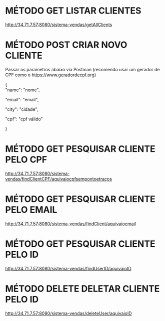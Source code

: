 # MÉTODO GET LISTAR CLIENTES

http://34.71.7.57:8080/sistema-vendas/getAllClients

# MÉTODO POST CRIAR NOVO CLIENTE

Passar os parametros abaixo via Postman (recomendo usar um gerador de CPF como o https://www.geradordecpf.org)

{   
"name": "nome",

"email": "email",

"city": "cidade",

"cpf": "cpf válido"

}

# MÉTODO GET PESQUISAR CLIENTE PELO CPF 

http://34.71.7.57:8080/sistema-vendas/findClientCPF/aquivaiocpfsempontoetraços

# MÉTODO GET PESQUISAR CLIENTE PELO EMAIL 

http://34.71.7.57:8080/sistema-vendas/findClient/aquivaioemail

# MÉTODO GET PESQUISAR CLIENTE PELO ID 

http://34.71.7.57:8080/sistema-vendas/findUserID/aquivaioID

# MÉTODO DELETE DELETAR CLIENTE PELO ID 

http://34.71.7.57:8080/sistema-vendas/deleteUser/aquivaioID

